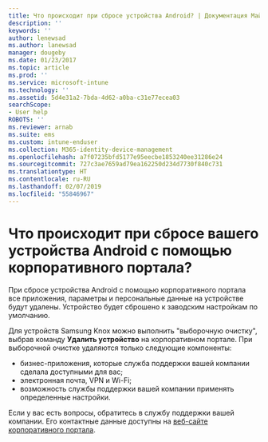 ```yaml
---
title: Что происходит при сбросе устройства Android? | Документация Майкрософт
description: ''
keywords: ''
author: lenewsad
ms.author: lanewsad
manager: dougeby
ms.date: 01/23/2017
ms.topic: article
ms.prod: ''
ms.service: microsoft-intune
ms.technology: ''
ms.assetid: 5d4e31a2-7bda-4d62-a0ba-c31e77ecea03
searchScope:
- User help
ROBOTS: ''
ms.reviewer: arnab
ms.suite: ems
ms.custom: intune-enduser
ms.collection: M365-identity-device-management
ms.openlocfilehash: a7f07235bfd5177e95eecbe1853240ee31286e24
ms.sourcegitcommit: 727c3ae7659ad79ea162250d234d7730f840c731
ms.translationtype: HT
ms.contentlocale: ru-RU
ms.lasthandoff: 02/07/2019
ms.locfileid: "55846967"
---
```

# <a name="what-happens-if-you-reset-your-android-device-using-the-company-portal"></a>Что происходит при сбросе вашего устройства Android с помощью корпоративного портала?

При сбросе устройства Android с помощью корпоративного портала все приложения, параметры и персональные данные на устройстве будут удалены. Устройство будет сброшено к заводским настройкам по умолчанию.

Для устройств Samsung Knox можно выполнить "выборочную очистку", выбрав команду **Удалить устройство** на корпоративном портале. При выборочной очистке удаляются только следующие компоненты:

- бизнес-приложения, которые служба поддержки вашей компании сделала доступными для вас;
- электронная почта, VPN и Wi-Fi;
- возможность службы поддержки вашей компании применять определенные настройки.

Если у вас есть вопросы, обратитесь в службу поддержки вашей компании. Его контактные данные доступны на [веб-сайте корпоративного портала](https://go.microsoft.com/fwlink/?linkid=2010980).
